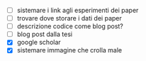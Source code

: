 - [ ] sistemare i link agli esperimenti dei paper
- [ ] trovare dove storare i dati dei paper
- [ ] descrizione codice come blog post?
- [ ] blog post dalla tesi
- [x] google scholar
- [x] sistemare immagine che crolla male

